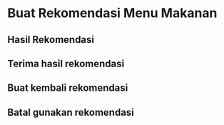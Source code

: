 # Buat Rekomendasi Menu Makanan

## Hasil Rekomendasi

## Terima hasil rekomendasi

## Buat kembali rekomendasi

## Batal gunakan rekomendasi

